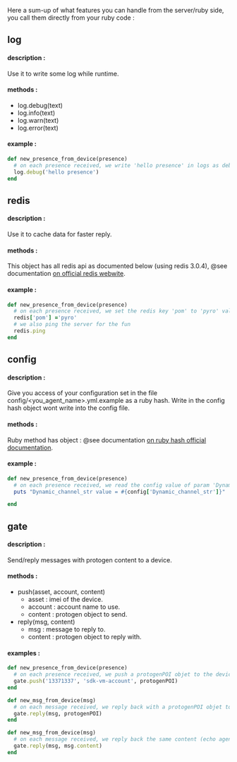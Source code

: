 Here a sum-up of what features you can handle from the server/ruby side, you call them directly from your ruby code :


## log

#### description :

Use it to write some log while runtime.

#### methods :

* log.debug(text)
* log.info(text)
* log.warn(text)
* log.error(text)

#### example :

``` ruby
def new_presence_from_device(presence)
  # on each presence received, we write 'hello presence' in logs as debug
  log.debug('hello presence')
end
```

## redis

#### description :

Use it to cache data for faster reply.

#### methods :

This object has all redis api as documented below (using redis 3.0.4), @see documentation [on official redis webwite](http://redis.io/).

#### example :

``` ruby
def new_presence_from_device(presence)
  # on each presence received, we set the redis key 'pom' to 'pyro' value
  redis['pom'] ='pyro'
  # we also ping the server for the fun
  redis.ping
end
```

## config

#### description :

Give you access of your configuration set in the file config/<you_agent_name>.yml.example as a ruby hash.
Write in the config hash object wont write into the config file.

#### methods :

Ruby method has object :  @see documentation [on ruby hash official documentation](http://www.ruby-doc.org/core-1.9.3/Hash.html).

#### example :

``` ruby
def new_presence_from_device(presence)
  # on each presence received, we read the config value of param 'Dynamic_channel_str'
  puts "Dynamic_channel_str value = #{config['Dynamic_channel_str']}"

end
```



## gate

#### description :

Send/reply messages with protogen content to a device.

#### methods :

* push(asset, account, content)
  * asset : imei of the device.
  * account : account name to use.
  * content : protogen object to send.
* reply(msg, content)
  * msg : message to reply to.
  * content : protogen object to reply with.

#### examples :

``` ruby
def new_presence_from_device(presence)
  # on each presence received, we push a protogenPOI objet to the device.
  gate.push('13371337', 'sdk-vm-account', protogenPOI)
end
```

``` ruby
def new_msg_from_device(msg)
  # on each message received, we reply back with a protogenPOI objet to the device.
  gate.reply(msg, protogenPOI)
end
```

``` ruby
def new_msg_from_device(msg)
  # on each message received, we reply back the same content (echo agent)
  gate.reply(msg, msg.content)
end
```


